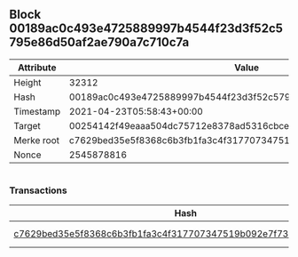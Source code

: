 ## Block 00189ac0c493e4725889997b4544f23d3f52c5795e86d50af2ae790a7c710c7a

Attribute | Value
--- | ---
Height | 32312
Hash | 00189ac0c493e4725889997b4544f23d3f52c5795e86d50af2ae790a7c710c7a
Timestamp | 2021-04-23T05:58:43+00:00
Target | 00254142f49eaaa504dc75712e8378ad5316cbcead634704b3734b6271167cc4
Merke root | c7629bed35e5f8368c6b3fb1fa3c4f317707347519b092e7f735f97498050e6f
Nonce | 2545878816

```

```

### Transactions

Hash | Amount
--- | ---
[c7629bed35e5f8368c6b3fb1fa3c4f317707347519b092e7f735f97498050e6f](c7629bed35e5f8368c6b3fb1fa3c4f317707347519b092e7f735f97498050e6f.md) | 10.00000000 SKEPTI 
